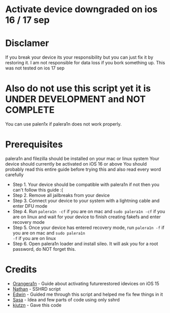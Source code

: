 # Activate device downgraded on ios 16 / 17 sep
# Disclamer
If you break your device its your responsibility but you can just fix it by restoring it. 
I am not responsible for data loss if you bork something up.
This was not tested on ios 17 sep

# Also do not use this script yet it is UNDER DEVELOPMENT and NOT COMPLETE 

You can use palen1x if palera1n does not work properly.


# Prerequisites
palera1n and filezilla should be installed on your mac or linux system
Your device should currently be activated on iOS 16 or above
You should probably read this entire guide before trying this and also read every word carefully

- Step 1. Your device should be compatible with palera1n if not then you can't follow this guide :(
- Step 2. Remove all jailbreaks from your device
- Step 3. Connect your device to your system with a lightning cable and enter DFU mode
- Step 4. Run <code>palera1n -cf</code> if you are on mac and <code>sudo palera1n -cf</code> if you are on linux and wait for your device to finish creating fakefs and enter recovery mode
- Step 5. Once your device has entered recovery mode, run <code>palera1n -f</code> if you are on mac and <code>sudo palera1n -f</code> if you are on linux
- Step 6. Open palera1n loader and install sileo. It will ask you for a root password, do NOT forget this.

# Credits
- [Orangera1n](https://github.com/Orangera1n/) - Guide about activating futurerestored idevices on iOS 15
- [Nathan](https://github.com/verygenericname/SSHRD_Script) - SSHRD script
- [Edwin](https://github.com/edwin170) - Guided me through this script and helped me fix few things in it
- [Sasa](https://github.com/sasa8810) - Idea and few parts of code using only sshrd
- [kjutzn](https://github.com/kjutzn/) - Gave this code

